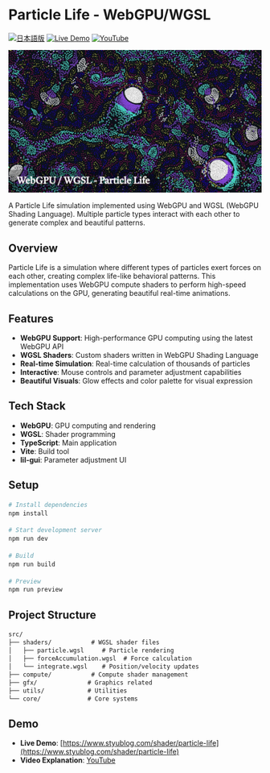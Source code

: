 # Particle Life - WebGPU/WGSL

[![日本語版](https://img.shields.io/badge/日本語版-README.ja.md-blue)](README.ja.md)
[![Live Demo](https://img.shields.io/badge/Live%20Demo-デモページ-brightgreen)](https://www.styublog.com/shader/particle-life)
[![YouTube](https://img.shields.io/badge/YouTube-動画解説-red)](https://youtu.be/wZq1vvrw90Y?si=yvt6Re6rliepYDJV)

[![Particle Life Demo](public/thumbnail.jpg)](https://youtu.be/wZq1vvrw90Y?si=yvt6Re6rliepYDJV)

A Particle Life simulation implemented using WebGPU and WGSL (WebGPU Shading Language). Multiple particle types interact with each other to generate complex and beautiful patterns.

## Overview

Particle Life is a simulation where different types of particles exert forces on each other, creating complex life-like behavioral patterns. This implementation uses WebGPU compute shaders to perform high-speed calculations on the GPU, generating beautiful real-time animations.

## Features

- **WebGPU Support**: High-performance GPU computing using the latest WebGPU API
- **WGSL Shaders**: Custom shaders written in WebGPU Shading Language
- **Real-time Simulation**: Real-time calculation of thousands of particles
- **Interactive**: Mouse controls and parameter adjustment capabilities
- **Beautiful Visuals**: Glow effects and color palette for visual expression

## Tech Stack

- **WebGPU**: GPU computing and rendering
- **WGSL**: Shader programming
- **TypeScript**: Main application
- **Vite**: Build tool
- **lil-gui**: Parameter adjustment UI

## Setup

```bash
# Install dependencies
npm install

# Start development server
npm run dev

# Build
npm run build

# Preview
npm run preview
```

## Project Structure

```
src/
├── shaders/           # WGSL shader files
│   ├── particle.wgsl     # Particle rendering
│   ├── forceAccumulation.wgsl  # Force calculation
│   └── integrate.wgsl    # Position/velocity updates
├── compute/           # Compute shader management
├── gfx/              # Graphics related
├── utils/            # Utilities
└── core/             # Core systems
```

## Demo

- **Live Demo**: [https://www.styublog.com/shader/particle-life](https://www.styublog.com/shader/particle-life)
- **Video Explanation**: [YouTube](https://youtu.be/wZq1vvrw90Y?si=yvt6Re6rliepYDJV)

